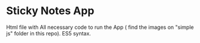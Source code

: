# Sticky Notes App
Html file with All necessary code to run the App ( find the images on "simple js" folder in this repo). 
ES5 syntax.
